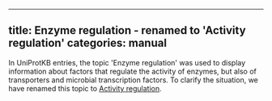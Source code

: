 
---
title: Enzyme regulation - renamed to 'Activity regulation'
categories: manual
---

In UniProtKB entries, the topic 'Enzyme regulation' was used to display information about factors that regulate the activity of enzymes, but also of transporters and microbial transcription factors. To clarify the situation, we have renamed this topic to [Activity regulation](http://www.uniprot.org/help/activity%5Fregulation).
        